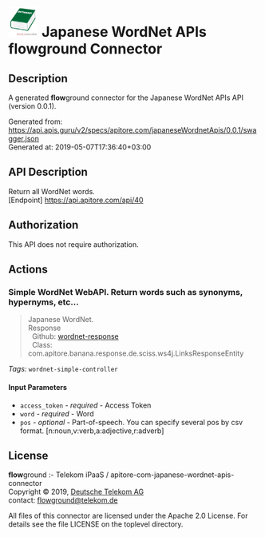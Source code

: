 # ![LOGO](logo.png) Japanese WordNet APIs **flow**ground Connector

## Description

A generated **flow**ground connector for the Japanese WordNet APIs API (version 0.0.1).

Generated from: https://api.apis.guru/v2/specs/apitore.com/japaneseWordnetApis/0.0.1/swagger.json<br/>
Generated at: 2019-05-07T17:36:40+03:00

## API Description

Return all WordNet words.<BR />[Endpoint] https://api.apitore.com/api/40

## Authorization

This API does not require authorization.

## Actions

### Simple WordNet WebAPI. Return words such as synonyms, hypernyms, etc...

> Japanese WordNet.<BR />Response<BR />&nbsp; Github: <a href="https://github.com/keigohtr/apitore-response-parent/tree/master/wordnet-response">wordnet-response</a><BR />&nbsp; Class: com.apitore.banana.response.de.sciss.ws4j.LinksResponseEntity<BR />

*Tags:* `wordnet-simple-controller`

#### Input Parameters
* `access_token` - _required_ - Access Token
* `word` - _required_ - Word
* `pos` - _optional_ - Part-of-speech. You can specify several pos by csv format. [n:noun,v:verb,a:adjective,r:adverb]

## License

**flow**ground :- Telekom iPaaS / apitore-com-japanese-wordnet-apis-connector<br/>
Copyright © 2019, [Deutsche Telekom AG](https://www.telekom.de)<br/>
contact: flowground@telekom.de

All files of this connector are licensed under the Apache 2.0 License. For details
see the file LICENSE on the toplevel directory.
